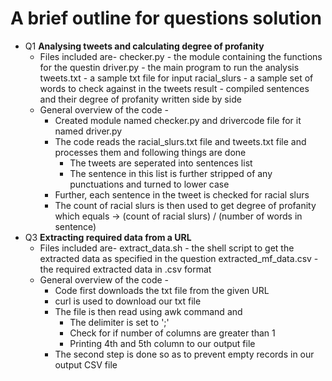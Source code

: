 # A brief outline for questions solution 
* Q1 
  **Analysing tweets and calculating degree of profanity**
    * Files included are-
      checker.py - the module containing the functions for the questin
      driver.py - the main program to run the analysis
      tweets.txt - a sample txt file for input
      racial_slurs - a sample set of words to check against in the tweets
      result - compiled sentences and their degree of profanity written side by side
    * General overview of the code -
      - Created module named checker.py and drivercode file for it named driver.py
      - The code reads the racial_slurs.txt file and tweets.txt file and processes them and following things are done 
         - The tweets are seperated into sentences list
         - The sentence in this list is further stripped of any punctuations and turned to lower case
      - Further, each sentence in the tweet is checked for racial slurs
      - The count of racial slurs is then used to get degree of profanity which equals -> (count of racial slurs) / (number of words in sentence)
* Q3
  **Extracting required data from a URL**
    * Files included are-
      extract_data.sh - the shell script to get the extracted data as specified in the question
      extracted_mf_data.csv - the required extracted data in .csv format
    * General overview of the code -
      - Code first downloads the txt file from the given URL
      - curl is used to download our txt file
      - The file is then read using awk command and
        - The delimiter is set to ';'
        - Check for if number of columns are greater than 1
        - Printing 4th and 5th column to our output file
      - The second step is done so as to prevent empty records in our output CSV file
